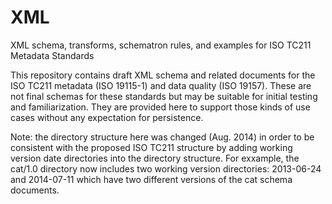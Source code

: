 XML
===

XML schema, transforms, schematron rules, and examples for ISO TC211 Metadata Standards

This repository contains draft XML schema and related documents for the ISO TC211 metadata (ISO 19115-1) 
and data quality (ISO 19157). These are not final schemas for these standards but may be suitable for 
initial testing and familiarization. They are provided here to support those kinds of use cases 
without any expectation for persistence.

Note: the directory structure here was changed (Aug. 2014) in order to be consistent with the proposed ISO TC211
structure by adding working version date directories into the directory structure. For exxample, the
cat/1.0 directory now includes two working version directories: 2013-06-24 and 2014-07-11 which have
two different versions of the cat schema documents.
